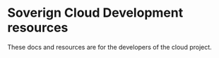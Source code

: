 # Soverign Cloud Development resources

These docs and resources are for the developers of the cloud project.

